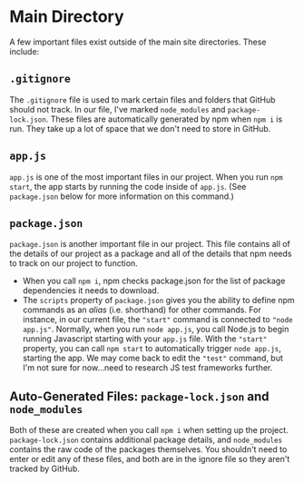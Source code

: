 # Main Directory

A few important files exist outside of the main site directories. These include:

## `.gitignore`

The `.gitignore` file is used to mark certain files and folders that GitHub should not track. In our file, I've marked `node_modules` and `package-lock.json`. These files are automatically generated by npm when `npm i` is run. They take up a lot of space that we don't need to store in GitHub.

## `app.js`

`app.js` is one of the most important files in our project. When you run `npm start`, the app starts by running the code inside of `app.js`. (See `package.json` below for more information on this command.)

## `package.json`

`package.json` is another important file in our project. This file contains all of the details of our project as a package and all of the details that npm needs to track on our project to function.

- When you call `npm i`, npm checks package.json for the list of package dependencies it needs to download.
- The `scripts` property of `package.json` gives you the ability to define npm commands as an _alias_ (i.e. shorthand) for other commands. For instance, in our current file, the `"start"` command is connected to `"node app.js"`. Normally, when you run `node app.js`, you call Node.js to begin running Javascript starting with your `app.js` file. With the `"start"` property, you can call `npm start` to automatically trigger `node app.js`, starting the app. We may come back to edit the `"test"` command, but I'm not sure for now...need to research JS test frameworks further.

## Auto-Generated Files: `package-lock.json` and `node_modules`

Both of these are created when you call `npm i` when setting up the project. `package-lock.json` contains additional package details, and `node_modules` contains the raw code of the packages themselves. You shouldn't need to enter or edit any of these files, and both are in the ignore file so they aren't tracked by GitHub.
